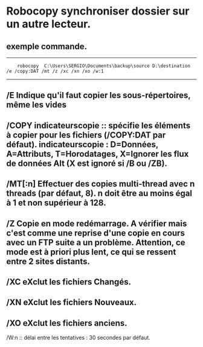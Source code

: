 # Robocopy synchroniser dossier sur un autre lecteur.

## exemple commande.
-------------------------------------------------
        robocopy  C:\Users\SERGIO\Documents\backup\source D:\destination /e /copy:DAT /mt /z /xc /xn /xo /w:1
-------------------------------------------------
/E      Indique qu'il faut copier les sous-répertoires, même les vides
-------------------------------------------------
/COPY   indicateurscopie :: spécifie les éléments à copier pour les fichiers (/COPY:DAT par défaut).
        indicateurscopie : D=Données, A=Attributs, T=Horodatages, X=Ignorer les flux de données Alt (X est ignoré si /B ou /ZB). 
-------------------------------------------------
/MT[:n] Effectuer des copies multi-thread avec n threads (par défaut, 8).
        n doit être au moins égal à 1 et non supérieur à 128.
-------------------------------------------------
/Z      Copie en mode redémarrage. A vérifier mais c'est comme une reprise
        d'une copie en cours avec un FTP suite a un problème. Attention, ce mode
        est à priori plus lent, ce qui se ressent entre 2 sites distants.
-------------------------------------------------
/XC     eXclut les fichiers Changés.
-------------------------------------------------
/XN     eXclut les fichiers Nouveaux.
-------------------------------------------------
/XO     eXclut les fichiers anciens.
-------------------------------------------------
/W:n :: délai entre les tentatives : 30 secondes par défaut.